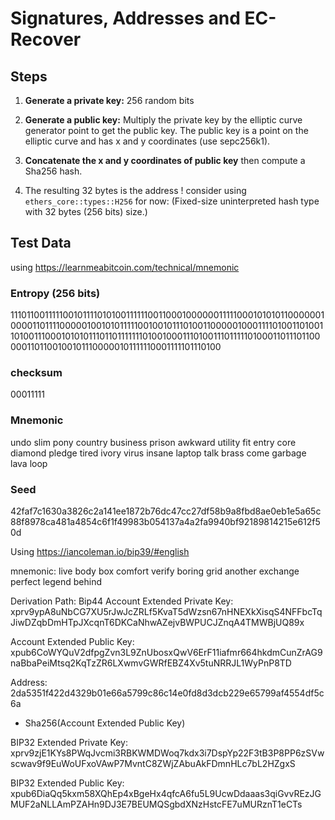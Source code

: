 # Signatures, Addresses and EC-Recover

## Steps

1. __Generate a private key:__ 256 random bits

2. __Generate a public key:__ Multiply the private key by the elliptic curve generator point to get the public key. The public key is a point on the elliptic curve and has x and y coordinates (use sepc256k1).

3. __Concatenate the x and y coordinates of public key__
 then compute a Sha256 hash.

4. The resulting 32 bytes is the address !
consider using `ethers_core::types::H256` for now:
(Fixed-size uninterpreted hash type with 32 bytes (256 bits) size.)

## Test Data

using <https://learnmeabitcoin.com/technical/mnemonic>

### Entropy (256 bits)

1110110011111001011110101001111110011000100000011111000101010110000001000011011110000010010101111100100101110100110000010001111010011010011010011100010101011101101111111010010001110100111011111010001101110110000011011001001011100000101111110001111101110100

### checksum

00011111

### Mnemonic

undo slim pony country business prison awkward utility fit entry core diamond pledge tired ivory virus insane laptop talk brass come garbage lava loop

### Seed

42faf7c1630a3826c2a141ee1872b76dc47cc27df58b9a8fbd8ae0eb1e5a65c88f8978ca481a4854c6f1f49983b054137a4a2fa9940bf92189814215e612f50d

 Using <https://iancoleman.io/bip39/#english>

mnemonic:
live body box comfort verify boring grid another exchange perfect legend behind

<!-- Bip39 Seed: 3c68107c97c3624b51b9e3f9bb1d1f337f4fe2a9b1bcba56683003227f809005a069600e27124ab78b3fbb26d3806fd0532842f33afbab0720213b716f6ca8c6 -->

<!-- Bip32 Root Key:
xprv9s21ZrQH143K4KcJkDmrFoF6NvPgnY17Qe9dMNoQVepPQiDMq99p2PgDhRdBPccMzJ4uoR7YgeXwZkgLMqn35FFmgU2dkEJfjeUJrtN461A -->

Derivation Path: Bip44
Account Extended Private Key: xprv9ypA8uNbCG7XU5rJwJcZRLf5KvaT5dWzsn67nHNEXkXisqS4NFFbcTqJiwDZqbDmHTpJXcqnT6DKCaNhwAZejvBWPUCJZnqA4TMWBjUQ89x

Account Extended Public Key: xpub6CoWYQuV2dfpgZvn3L9ZnUbosxQwV6ErF11iafmr664hkdmCunZrAG9naBbaPeiMtsq2KqTzZR6LXwmvGWRfEBZ4Xv5tuNRRJL1WyPnP8TD

Address: 2da5351f422d4329b01e66a5799c86c14e0fd8d3dcb229e65799af4554df5c6a

- Sha256(Account Extended Public Key)

BIP32 Extended Private Key: xprv9zjE1KYs8PWqJvcmi3RBKWMDWoq7kdx3i7DspYp22F3tB3P8PP6zSVwscwav9f9EuWoUFxoVAwP7MvntC8ZWjZAbuAkFDmnHLc7bL2HZgxS

BIP32 Extended Public Key: xpub6DiaQq5kxm58XQhEp4xBgeHx4qfcA6fu5L9UcwDdaaas3qiGvvREzJGMUF2aNLLAmPZAHn9DJ3E7BEUMQSgbdXNzHstcFE7uMURznT1eCTs
